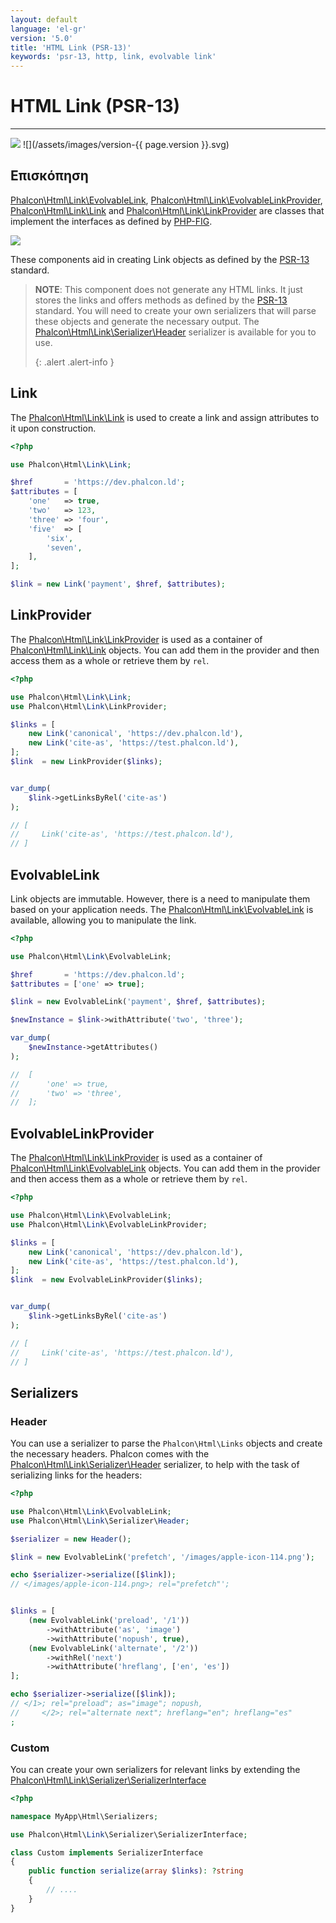 ```yaml
---
layout: default
language: 'el-gr'
version: '5.0'
title: 'HTML Link (PSR-13)'
keywords: 'psr-13, http, link, evolvable link'
---
```


# HTML Link (PSR-13)
- - -
![](/assets/images/document-status-stable-success.svg) ![](/assets/images/version-{{ page.version }}.svg)

## Επισκόπηση
[Phalcon\Html\Link\EvolvableLink][html-link-evolvablelink], [Phalcon\Html\Link\EvolvableLinkProvider][html-link-evolvablelinkprovider], [Phalcon\Html\Link\Link][html-link-link] and [Phalcon\Html\Link\LinkProvider][html-link-linkprovider] are classes that implement the interfaces as defined by [PHP-FIG][php-fig].

![](/assets/images/implements-psr--13-blue.svg)

These components aid in creating Link objects as defined by the [PSR-13][psr-13] standard.

> **NOTE**: This component does not generate any HTML links. It just stores the links and offers methods as defined by the [PSR-13][psr-13] standard. You will need to create your own serializers that will parse these objects and generate the necessary output. The [Phalcon\Html\Link\Serializer\Header][html-link-serializer-header] serializer is available for you to use. 
> 
> {: .alert .alert-info }

## Link
The [Phalcon\Html\Link\Link][html-link-link] is used to create a link and assign attributes to it upon construction.

```php
<?php

use Phalcon\Html\Link\Link;

$href       = 'https://dev.phalcon.ld';
$attributes = [
    'one'   => true,
    'two'   => 123,
    'three' => 'four',
    'five'  => [
        'six',
        'seven',
    ],
];

$link = new Link('payment', $href, $attributes);
```

## LinkProvider
The [Phalcon\Html\Link\LinkProvider][html-link-linkprovider] is used as a container of [Phalcon\Html\Link\Link][html-link-link] objects. You can add them in the provider and then access them as a whole or retrieve them by `rel`.

```php
<?php

use Phalcon\Html\Link\Link;
use Phalcon\Html\Link\LinkProvider;

$links = [
    new Link('canonical', 'https://dev.phalcon.ld'),
    new Link('cite-as', 'https://test.phalcon.ld'),
];
$link  = new LinkProvider($links);


var_dump(
    $link->getLinksByRel('cite-as')
);

// [
//     Link('cite-as', 'https://test.phalcon.ld'),
// ]
```

## EvolvableLink
Link objects are immutable. However, there is a need to manipulate them based on your application needs. The [Phalcon\Html\Link\EvolvableLink][html-link-evolvablelink] is available, allowing you to manipulate the link.

```php
<?php

use Phalcon\Html\Link\EvolvableLink;

$href       = 'https://dev.phalcon.ld';
$attributes = ['one' => true];

$link = new EvolvableLink('payment', $href, $attributes);

$newInstance = $link->withAttribute('two', 'three');

var_dump(
    $newInstance->getAttributes()
);

//  [
//      'one' => true,
//      'two' => 'three',
//  ];
```

## EvolvableLinkProvider
The [Phalcon\Html\Link\LinkProvider][html-link-linkprovider] is used as a container of [Phalcon\Html\Link\EvolvableLink][html-link-evolvablelink] objects. You can add them in the provider and then access them as a whole or retrieve them by `rel`.

```php
<?php

use Phalcon\Html\Link\EvolvableLink;
use Phalcon\Html\Link\EvolvableLinkProvider;

$links = [
    new Link('canonical', 'https://dev.phalcon.ld'),
    new Link('cite-as', 'https://test.phalcon.ld'),
];
$link  = new EvolvableLinkProvider($links);


var_dump(
    $link->getLinksByRel('cite-as')
);

// [
//     Link('cite-as', 'https://test.phalcon.ld'),
// ]
```

## Serializers
### Header
You can use a serializer to parse the `Phalcon\Html\Links` objects and create the necessary headers. Phalcon comes with the [Phalcon\Html\Link\Serializer\Header][html-link-serializer-header] serializer, to help with the task of serializing links for the headers:

```php
<?php

use Phalcon\Html\Link\EvolvableLink;
use Phalcon\Html\Link\Serializer\Header;

$serializer = new Header();

$link = new EvolvableLink('prefetch', '/images/apple-icon-114.png');

echo $serializer->serialize([$link]);
// </images/apple-icon-114.png>; rel="prefetch"';


$links = [
    (new EvolvableLink('preload', '/1'))
        ->withAttribute('as', 'image')
        ->withAttribute('nopush', true),
    (new EvolvableLink('alternate', '/2'))
        ->withRel('next')
        ->withAttribute('hreflang', ['en', 'es'])
];

echo $serializer->serialize([$link]);
// </1>; rel="preload"; as="image"; nopush,
//     </2>; rel="alternate next"; hreflang="en"; hreflang="es"
;
```

### Custom
You can create your own serializers for relevant links by extending the [Phalcon\Html\Link\Serializer\SerializerInterface][html-link-serializer-serializerinterface]

```php
<?php

namespace MyApp\Html\Serializers;

use Phalcon\Html\Link\Serializer\SerializerInterface;

class Custom implements SerializerInterface 
{
    public function serialize(array $links): ?string
    {
        // ....
    }
}
```

[php-fig]: https://www.php-fig.org/
[psr-13]: https://www.php-fig.org/psr/psr-13/
[html-link-evolvablelink]: api/phalcon_html#html-link-evolvablelink
[html-link-evolvablelinkprovider]: api/phalcon_html#html-link-evolvablelinkprovider
[html-link-link]: api/phalcon_html#html-link-link
[html-link-linkprovider]: api/phalcon_html#html-link-linkprovider
[html-link-serializer-header]: api/phalcon_html#html-link-serializer-header
[html-link-serializer-serializerinterface]: api/phalcon_html#html-link-serializer-serializerinterface
